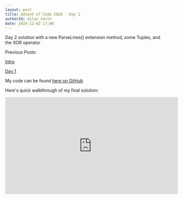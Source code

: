 ```yaml
---
layout: post
title: Advent of Code 2020 - Day 2
authorId: dylan_smith
date: 2020-12-02 17:00
---
```


Day 2 solution with a new ParseLines() extension method, some Tuples, and the XOR operator

<!--more -->

Previous Posts:

[Intro](https://www.westerndevs.com/_/Advent-Of-Code-Intro/)

[Day 1](https://www.westerndevs.com/_/Advent-Of-Code-Day01/)

My code can be found [here on GitHub](https://github.com/dylan-smith/AdventOfCode2020/blob/master/src/Days/Day02.cs)

Here's quick walkthrough of my final solution:

<iframe width="560" height="315" src="https://www.youtube.com/embed/WXh7do8l54I" frameborder="0" allow="accelerometer; autoplay; clipboard-write; encrypted-media; gyroscope; picture-in-picture" allowfullscreen></iframe>
